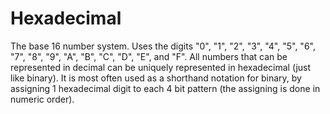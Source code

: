 # Hexadecimal

The base 16 number system. Uses the digits "0", "1", "2", "3", "4", "5", "6", "7", "8", "9", "A", "B", "C", "D", "E", and "F".
All numbers that can be represented in decimal can be uniquely represented in hexadecimal (just like binary).
It is most often used as a shorthand notation for binary, by assigning 1 hexadecimal digit to each 4 bit pattern (the assigning is done in numeric order).
